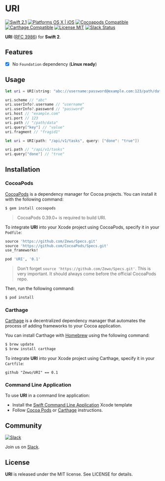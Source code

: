 URI
===

[![Swift 2.1](https://img.shields.io/badge/Swift-2.1-orange.svg?style=flat)](https://developer.apple.com/swift/)
[![Platforms OS X | iOS](https://img.shields.io/badge/Platforms-OS%20X%20%7C%20iOS-lightgray.svg?style=flat)](https://developer.apple.com/swift/)
[![Cocoapods Compatible](https://img.shields.io/badge/Cocoapods-Compatible-4BC51D.svg?style=flat)](https://cocoapods.org/pods/Venice)
[![Carthage Compatible](https://img.shields.io/badge/Carthage-Compatible-4BC51D.svg?style=flat)](https://github.com/Carthage/Carthage)
[![License MIT](https://img.shields.io/badge/License-MIT-blue.svg?style=flat)](https://github.com/Carthage/Carthage)
[![Slack Status](https://zewo-slackin.herokuapp.com/badge.svg)](https://zewo-slackin.herokuapp.com)

**URI** ([RFC 3986](https://tools.ietf.org/html/rfc3986)) for **Swift 2**.

## Features

- [x] No `Foundation` dependency (**Linux ready**)

## Usage

```swift
let uri = URI(string: "abc://username:password@example.com:123/path/data?key=value#fragid1")

uri.scheme // "abc"
uri.userInfo?.username // "username"
uri.userInfo?.password // "password"
uri.host // "example.com"
uri.port // 123
uri.path // "/path/data"
uri.query["key"] // "value"
uri.fragment // "fragid1"

let uri = URI(path: "/api/v1/tasks", query: ["done": "true"])

uri.path // "/api/v1/tasks"
uri.query["done"] // "true"
```

## Installation

### CocoaPods

[CocoaPods](http://cocoapods.org) is a dependency manager for Cocoa projects. You can install it with the following command:

```bash
$ gem install cocoapods
```

> CocoaPods 0.39.0+ is required to build URI.

To integrate **URI** into your Xcode project using CocoaPods, specify it in your `Podfile`:

```ruby
source 'https://github.com/Zewo/Specs.git'
source 'https://github.com/CocoaPods/Specs.git'
use_frameworks!

pod 'URI', '0.1'
```
> Don't forget  `source 'https://github.com/Zewo/Specs.git'`. This is very important. It should always come before the official CocoaPods repo.

Then, run the following command:

```bash
$ pod install
```

### Carthage

[Carthage](https://github.com/Carthage/Carthage) is a decentralized dependency manager that automates the process of adding frameworks to your Cocoa application.

You can install Carthage with [Homebrew](http://brew.sh/) using the following command:

```bash
$ brew update
$ brew install carthage
```

To integrate **URI** into your Xcode project using Carthage, specify it in your `Cartfile`:

```ogdl
github "Zewo/URI" == 0.1
```

### Command Line Application

To use **URI** in a command line application:

- Install the [Swift Command Line Application](https://github.com/Zewo/Swift-Command-Line-Application-Template) Xcode template
- Follow [Cocoa Pods](#cocoapods) or [Carthage](#carthage) instructions.

## Community

[![Slack](http://s13.postimg.org/ybwy92ktf/Slack.png)](https://zewo-slackin.herokuapp.com)

Join us on [Slack](https://zewo-slackin.herokuapp.com).

License
-------

**URI** is released under the MIT license. See LICENSE for details.

